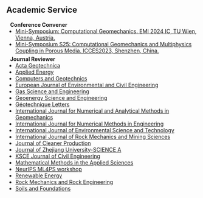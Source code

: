 ## Academic Service

<h4 style="margin:0 10px 0;">Conference Convener</h4>

<ul style="margin:0 0 5px;">
  <li><a href="https://www.emi2024ic.com/programme/mini-symposia/"><autocolor>Mini-Symposium: Computational Geomechanics. EMI 2024 IC, TU Wien, Vienna, Austria.</autocolor></a></li>
  <li><a href="http://2023.iccesconf.org/symposia/index.htm"><autocolor>Mini-Symposium S25: Computational Geomechanics and Multiphysics Coupling in Porous Media. ICCES2023, Shenzhen, China.</autocolor></a></li>
</ul>

<h4 style="margin:0 10px 0;">Journal Reviewer</h4>

<ul style="margin:0 0 20px;">
  <li><a href="https://www.springer.com/journal/11440"><autocolor>Acta Geotechnica</autocolor></a></li>
  <li><a href="https://www.sciencedirect.com/journal/applied-energy"><autocolor>Applied Energy</autocolor></a></li>
  <li><a href="https://www.sciencedirect.com/journal/computers-and-geotechnics"><autocolor>Computers and Geotechnics</autocolor></a></li>
  <li><a href="https://www.tandfonline.com/journals/tece20"><autocolor>European Journal of Environmental and Civil Engineering</autocolor></a></li>
  <li><a href="https://www.sciencedirect.com/journal/gas-science-and-engineering"><autocolor>Gas Science and Engineering</autocolor></a></li>
  <li><a href="https://www.sciencedirect.com/journal/geoenergy-science-and-engineering"><autocolor>Geoenergy Science and Engineering</autocolor></a></li>
  <li><a href="https://www.icevirtuallibrary.com/toc/jgele/current"><autocolor>Géotechnique Letters</autocolor></a></li>
  <li><a href="https://onlinelibrary.wiley.com/journal/10969853"><autocolor>International Journal for Numerical and Analytical Methods in Geomechanics</autocolor></a></li>
  <li><a href="https://onlinelibrary.wiley.com/journal/10970207"><autocolor>International Journal for Numerical Methods in Engineering</autocolor></a></li>
  <li><a href="https://www.springer.com/journal/13762"><autocolor>International Journal of Environmental Science and Technology</autocolor></a></li>
  <li><a href="https://www.sciencedirect.com/journal/international-journal-of-rock-mechanics-and-mining-sciences"><autocolor>International Journal of Rock Mechanics and Mining Sciences</autocolor></a></li>
  <li><a href="https://www.sciencedirect.com/journal/journal-of-cleaner-production"><autocolor>Journal of Cleaner Production</autocolor></a></li>
  <li><a href="https://www.springer.com/journal/11582"><autocolor>Journal of Zhejiang University-SCIENCE A</autocolor></a></li>   
  <li><a href="https://www.springer.com/journal/12205"><autocolor>KSCE Journal of Civil Engineering</autocolor></a></li>
  <li><a href="https://onlinelibrary.wiley.com/journal/10991476"><autocolor>Mathematical Methods in the Applied Sciences</autocolor></a></li>  
  <li><a href="https://ml4physicalsciences.github.io"><autocolor>NeurIPS ML4PS workshop</autocolor></a></li>
  <li><a href="https://www.sciencedirect.com/journal/renewable-energy"><autocolor>Renewable Energy</autocolor></a></li>
  <li><a href="https://www.springer.com/journal/603"><autocolor>Rock Mechanics and Rock Engineering</autocolor></a></li>
  <li><a href="https://www.sciencedirect.com/journal/soils-and-foundations"><autocolor>Soils and Foundations</autocolor></a></li>
</ul>